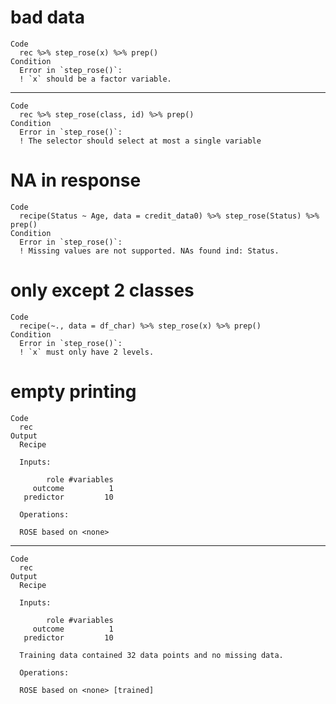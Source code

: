# bad data

    Code
      rec %>% step_rose(x) %>% prep()
    Condition
      Error in `step_rose()`:
      ! `x` should be a factor variable.

---

    Code
      rec %>% step_rose(class, id) %>% prep()
    Condition
      Error in `step_rose()`:
      ! The selector should select at most a single variable

# NA in response

    Code
      recipe(Status ~ Age, data = credit_data0) %>% step_rose(Status) %>% prep()
    Condition
      Error in `step_rose()`:
      ! Missing values are not supported. NAs found ind: Status.

# only except 2 classes

    Code
      recipe(~., data = df_char) %>% step_rose(x) %>% prep()
    Condition
      Error in `step_rose()`:
      ! `x` must only have 2 levels.

# empty printing

    Code
      rec
    Output
      Recipe
      
      Inputs:
      
            role #variables
         outcome          1
       predictor         10
      
      Operations:
      
      ROSE based on <none>

---

    Code
      rec
    Output
      Recipe
      
      Inputs:
      
            role #variables
         outcome          1
       predictor         10
      
      Training data contained 32 data points and no missing data.
      
      Operations:
      
      ROSE based on <none> [trained]

